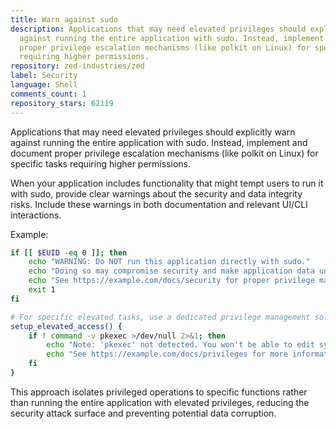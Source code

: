 ```yaml
---
title: Warn against sudo
description: Applications that may need elevated privileges should explicitly warn
  against running the entire application with sudo. Instead, implement and document
  proper privilege escalation mechanisms (like polkit on Linux) for specific tasks
  requiring higher permissions.
repository: zed-industries/zed
label: Security
language: Shell
comments_count: 1
repository_stars: 62119
---
```


Applications that may need elevated privileges should explicitly warn against running the entire application with sudo. Instead, implement and document proper privilege escalation mechanisms (like polkit on Linux) for specific tasks requiring higher permissions.

When your application includes functionality that might tempt users to run it with sudo, provide clear warnings about the security and data integrity risks. Include these warnings in both documentation and relevant UI/CLI interactions.

Example:
```bash
if [[ $EUID -eq 0 ]]; then
    echo "WARNING: Do NOT run this application directly with sudo."
    echo "Doing so may compromise security and make application data unusable."
    echo "See https://example.com/docs/security for proper privilege management."
    exit 1
fi

# For specific elevated tasks, use a dedicated privilege management solution:
setup_elevated_access() {
    if ! command -v pkexec >/dev/null 2>&1; then
        echo "Note: 'pkexec' not detected. You won't be able to edit system files."
        echo "See https://example.com/docs/privileges for more information."
    fi
}
```

This approach isolates privileged operations to specific functions rather than running the entire application with elevated privileges, reducing the security attack surface and preventing potential data corruption.